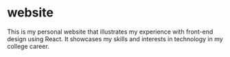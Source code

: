 ﻿# website
This is my personal website that illustrates my experience with front-end design using React. 
It showcases my skills and interests in technology in my college career.
